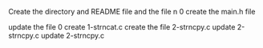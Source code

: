 Create the directory and README file and the file n 0
create the main.h file

update the file 0
create 1-strncat.c
create the file  2-strncpy.c
update  2-strncpy.c
update  2-strncpy.c
